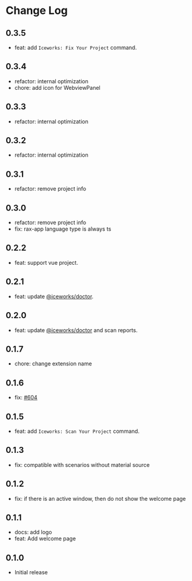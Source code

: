 # Change Log

## 0.3.5

- feat: add `Iceworks: Fix Your Project` command.

## 0.3.4

- refactor: internal optimization
- chore: add icon for WebviewPanel

## 0.3.3

- refactor: internal optimization

## 0.3.2

- refactor: internal optimization

## 0.3.1

- refactor: remove project info

## 0.3.0

- refactor: remove project info
- fix: rax-app language type is always ts

## 0.2.2

- feat: support vue project.

## 0.2.1

- feat: update [@iceworks/doctor](https://www.npmjs.com/package/@iceworks/doctor).

## 0.2.0

- feat: update [@iceworks/doctor](https://www.npmjs.com/package/@iceworks/doctor) and scan reports.

## 0.1.7

- chore: change extension name

## 0.1.6

- fix: [#604](https://github.com/ice-lab/iceworks/issues/604)

## 0.1.5

- feat: add `Iceworks: Scan Your Project` command.

## 0.1.3

- fix: compatible with scenarios without material source

## 0.1.2

- fix: if there is an active window, then do not show the welcome page

## 0.1.1

- docs: add logo
- feat: Add welcome page

## 0.1.0

- Initial release
